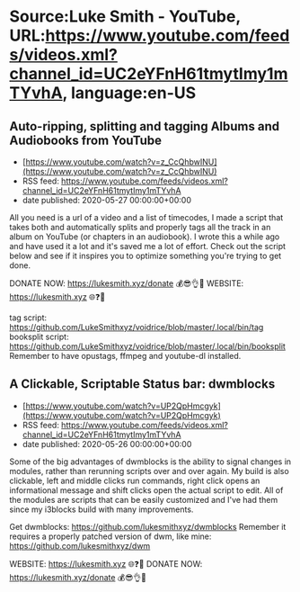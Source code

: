 # Source:Luke Smith - YouTube, URL:https://www.youtube.com/feeds/videos.xml?channel_id=UC2eYFnH61tmytImy1mTYvhA, language:en-US

## Auto-ripping, splitting and tagging Albums and Audiobooks from YouTube
 - [https://www.youtube.com/watch?v=z_CcQhbwINU](https://www.youtube.com/watch?v=z_CcQhbwINU)
 - RSS feed: https://www.youtube.com/feeds/videos.xml?channel_id=UC2eYFnH61tmytImy1mTYvhA
 - date published: 2020-05-27 00:00:00+00:00

All you need is a url of a video and a list of timecodes, I made a script that takes both and automatically splits and properly tags all the track in an album on YouTube (or chapters in an audiobook). I wrote this a while ago and have used it a lot and it's saved me a lot of effort. Check out the script below and see if it inspires you to optimize something you're trying to get done.

DONATE NOW: https://lukesmith.xyz/donate 💰😎👌💯
WEBSITE: https://lukesmith.xyz 🌐❓🔎

tag script: https://github.com/LukeSmithxyz/voidrice/blob/master/.local/bin/tag
booksplit script: https://github.com/LukeSmithxyz/voidrice/blob/master/.local/bin/booksplit
Remember to have opustags, ffmpeg and youtube-dl installed.

## A Clickable, Scriptable Status bar: dwmblocks
 - [https://www.youtube.com/watch?v=UP2QpHmcgyk](https://www.youtube.com/watch?v=UP2QpHmcgyk)
 - RSS feed: https://www.youtube.com/feeds/videos.xml?channel_id=UC2eYFnH61tmytImy1mTYvhA
 - date published: 2020-05-26 00:00:00+00:00

Some of the big advantages of dwmblocks is the ability to signal changes in modules, rather than rerunning scripts over and over again. My build is also clickable, left and middle clicks run commands, right click opens an informational message and shift clicks open the actual script to edit. All of the modules are scripts that can be easily customized and I've had them since my i3blocks build with many improvements.

Get dwmblocks:
https://github.com/lukesmithxyz/dwmblocks
Remember it requires a properly patched version of dwm, like mine:
https://github.com/lukesmithxyz/dwm

WEBSITE: https://lukesmith.xyz 🌐❓🔎
DONATE NOW: https://lukesmith.xyz/donate 💰😎👌💯

